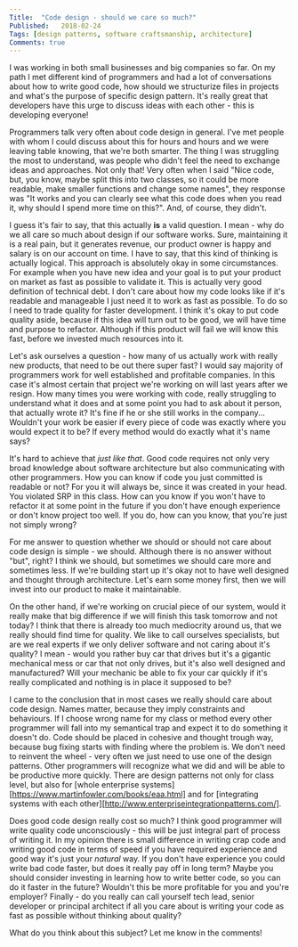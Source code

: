 ```yaml
---
Title:  "Code design - should we care so much?"
Published:   2018-02-24
Tags: [design patterns, software craftsmanship, architecture]
Comments: true
---
```

I was working in both small businesses and big companies so far. On my path I met different kind of programmers and had a lot of conversations about how to write good code, how should we structurize files in projects and what's the purpose of specific design pattern. It's really great that developers have this urge to discuss ideas with each other - this is developing everyone!

Programmers talk very often about code design in general. I've met people with whom I could discuss about this for hours and hours and we were leaving table knowing, that we're both smarter. The thing I was struggling the most to understand, was people who didn't feel the need to exchange ideas and approaches. Not only that! Very often when I said "Nice code, but, you know, maybe split this into two classes, so it could be more readable, make smaller functions and change some names", they response was "It works and you can clearly see what this code does when you read it, why should I spend more time on this?". And, of course, they didn't.

I guess it's fair to say, that this actually **is** a valid question. I mean - why do we all care so much about design if our software works. Sure, maintaining it is a real pain, but it generates revenue, our product owner is happy and salary is on our account on time. I have to say, that this kind of thinking is actually logical. This approach is absolutely okay in some circumstances. For example when you have new idea and your goal is to put your product on market as fast as possible to validate it. This is actually very good definition of technical debt. I don't care about how my code looks like if it's readable and manageable I just need it to work as fast as possible. To do so I need to trade quality for faster development. I think it's okay to put code quality aside, because if this idea will turn out to be good, we will have time and purpose to refactor. Although if this product will fail we will know this fast, before we invested much resources into it.

Let's ask ourselves a question - how many of us actually work with really new products, that need to be out there super fast? I would say majority of programmers work for well established and profitable companies. In this case it's almost certain that project we're working on will last years after we resign. How many times you were working with code, really struggling to understand what it does and at some point you had to ask about it person, that actually wrote it? It's fine if he or she still works in the company... Wouldn't your work be easier if every piece of code was exactly where you would expect it to be? If every method would do exactly what it's name says?

It's hard to achieve that _just like that_. Good code requires not only very broad knowledge about software architecture but also communicating with other programmers. How you can know if code you just committed is readable or not? For you it will always be, since it was created in your head. You violated SRP in this class. How can you know if you won't have to refactor it at some point in the future if you don't have enough experience or don't know project too well. If you do, how can you know, that you're just not simply wrong?

For me answer to question whether we should or should not care about code design is simple - we should. Although there is no answer without "but", right? I think we should, but sometimes we should care more and sometimes less. If we're building start up it's okay not to have well designed and thought through architecture. Let's earn some money first, then we will invest into our product to make it maintainable.

On the other hand, if we're working on crucial piece of our system, would it really make that big difference if we will finish this task tomorrow and not today? I think that there is already too much mediocrity around us, that we really should find time for quality. We like to call ourselves specialists, but are we real experts if we only deliver software and not caring about it's quality? I mean - would you rather buy car that drives but it's a gigantic mechanical mess or car that not only drives, but it's also well designed and manufactured? Will your mechanic be able to fix your car quickly if it's really complicated and nothing is in place it supposed to be?

I came to the conclusion that in most cases we really should care about code design. Names matter, because they imply constraints and behaviours. If I choose wrong name for my class or method every other programmer will fall into my semantical trap and expect it to do something it doesn't do. Code should be placed in cohesive and thought trough way, because bug fixing starts with finding where the problem is. We don't need to reinvent the wheel - very often we just need to use one of the design patterns. Other programmers will recognize what we did and will be able to be productive more quickly. There are design patterns not only for class level, but also for [whole enterprise systems][https://www.martinfowler.com/books/eaa.html] and for [integrating systems with each other][http://www.enterpriseintegrationpatterns.com/]. 

Does good code design really cost so much? I think good programmer will write quality code unconsciously - this will be just integral part of process of writing it. In my opinion there is small difference in writing crap code and writing good code in terms of speed if you have required experience and good way it's just your _natural_ way. If you don't have experience you could write bad code faster, but does it really pay off in long term? Maybe you should consider investing in learning how to write better code, so you can do it faster in the future? Wouldn't this be more profitable for you and you're employer? Finally - do you really can call yourself tech lead, senior developer or principal architect if all you care about is writing your code as fast as possible without thinking about quality? 

What do you think about this subject? Let me know in the comments!